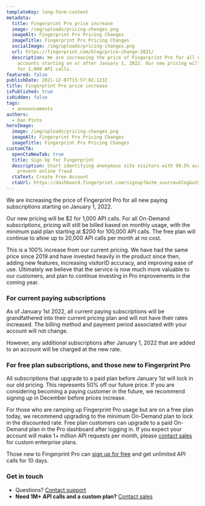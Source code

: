 ```yaml
---
templateKey: long-form-content
metadata:
  title: Fingerprint Pro price increase
  image: /img/uploads/pricing-changes.png
  imageAlt: Fingerprint Pro Pricing Changes
  imageTitle: Fingerprint Pro Pricing Changes
  socialImage: /img/uploads/pricing-changes.png
  url: https://fingerprint.com/blog/price-change-2021/
  description: We are increasing the price of Fingerprint Pro for all new paying
    accounts starting on or after January 1, 2022. Our new pricing will be $2
    for 1,000 API calls.
featured: false
publishDate: 2021-12-07T15:57:02.123Z
title: Fingerprint Pro price increase
isPublished: true
isHidden: false
tags:
  - announcements
authors:
  - Dan Pinto
heroImage:
  image: /img/uploads/pricing-changes.png
  imageAlt: Fingerprint Pro Pricing Changes
  imageTitle: Fingerprint Pro Pricing Changes
customCTA:
  openCtaNewTab: true
  title: Sign Up for Fingerprint
  description: Start identifying anonymous site visitors with 99.5% accuracy to
    prevent online fraud
  ctaText: Create Free Account
  ctaUrl: https://dashboard.fingerprint.com/signup?&utm_source=blog&utm_medium=website&utm_campaign=blog
---
```

We are increasing the price of Fingerprint Pro for all new paying subscriptions starting on January 1, 2022.

Our new pricing will be $2 for 1,000 API calls. For all On-Demand subscriptions, pricing will still be billed based on monthly usage, with the minimum paid plan starting at $200 for 100,000 API calls. The free plan will continue to allow up to 20,000 API calls per month at no cost.

This is a 100% increase from our current pricing. We have had the same price since 2019 and have invested heavily in the product since then, adding new features, increasing visitorID accuracy, and improving ease of use. Ultimately we believe that the service is now much more valuable to our customers, and plan to continue investing in Pro improvements in the coming year.

### For current paying subscriptions

As of January 1st 2022, all current paying subscriptions will be grandfathered into their current pricing plan and will not have their rates increased. The billing method and payment period associated with your account will not change.

However, any additional subscriptions after January 1, 2022 that are added to an account will be charged at the new rate.

### For free plan subscriptions, and those new to Fingerprint Pro

All subscriptions that upgrade to a paid plan before January 1st will lock in our old pricing. This represents 50% off our future price. If you are considering becoming a paying customer in the future, we recommend signing up in December before prices increase.

For those who are ramping up Fingerprint Pro usage but are on a free plan today, we recommend upgrading to the minimum On-Demand plan to lock in the discounted rate. Free plan customers can upgrade to a paid On-Demand plan in the Pro dashboard after logging in. If you expect your account will make 1+ million API requests per month, please [contact sales](/contact-sales/) for custom enterprise plans.

Those new to Fingerprint Pro can [sign up for free](https://dashboard.fingerprint.com/signup) and get unlimited API calls for 10 days.

### Get in touch

* Questions? [Contact support](/support/)
* **Need 1M+ API calls and a custom plan?** [Contact sales](/contact-sales/)